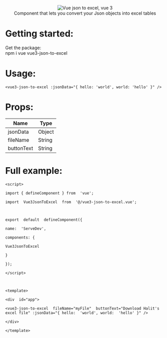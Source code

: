 <p align="center">
<img src="https://i.ibb.co/dfP8BBk/Yeni-Proje-3.png" alt="Vue json to excel, vue 3"><br>
Component that lets you convert your Json objects into excel tables
<h1>Getting started:</h1>
Get the package:
<br>npm i vue vue3-json-to-excel

<h1>Usage:</h1>


    <vue3-json-to-excel :jsonData="{ hello: 'world', world: 'hello' }" />

<h1>Props:</h1>

| Name | Type |
|--|--|
| jsonData| Object|
| fileName| String |
| buttonText | String |


<h1>Full example:</h1>

    <script>
    
    import { defineComponent } from  'vue';
    
    import  Vue3JsonToExcel  from  '@/vue3-json-to-excel.vue';
    
      
    
    export  default  defineComponent({
    
    name:  'ServeDev',
    
    components: {
    
    Vue3JsonToExcel
    
    }
    
    });
    
    </script>
    
      
    
    <template>
    
    <div  id="app">
    
    <vue3-json-to-excel  fileName="myFile"  buttonText="Download Halit's excel file" :jsonData="{ hello:  'world', world:  'hello' }" />
    
    </div>
    
    </template>

</p>   